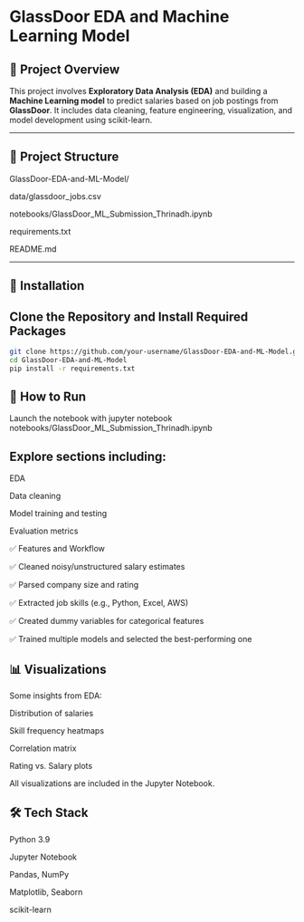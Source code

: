 # GlassDoor EDA and Machine Learning Model

## 📌 Project Overview

This project involves **Exploratory Data Analysis (EDA)** and building a **Machine Learning model** to predict salaries based on job postings from **GlassDoor**. It includes data cleaning, feature engineering, visualization, and model development using scikit-learn.

---

## 📁 Project Structure

GlassDoor-EDA-and-ML-Model/

data/glassdoor_jobs.csv

notebooks/GlassDoor_ML_Submission_Thrinadh.ipynb

requirements.txt

README.md



---

## 🚀 Installation

## Clone the Repository and Install Required Packages

```bash
git clone https://github.com/your-username/GlassDoor-EDA-and-ML-Model.git
cd GlassDoor-EDA-and-ML-Model
pip install -r requirements.txt
```

## 🧠 How to Run
Launch the notebook with
jupyter notebook notebooks/GlassDoor_ML_Submission_Thrinadh.ipynb


## Explore sections including:

EDA

Data cleaning

Model training and testing

Evaluation metrics

✅ Features and Workflow

✅ Cleaned noisy/unstructured salary estimates

✅ Parsed company size and rating

✅ Extracted job skills (e.g., Python, Excel, AWS)

✅ Created dummy variables for categorical features

✅ Trained multiple models and selected the best-performing one

## 📊 Visualizations
Some insights from EDA:

Distribution of salaries

Skill frequency heatmaps

Correlation matrix

Rating vs. Salary plots

All visualizations are included in the Jupyter Notebook.

## 🛠️ Tech Stack
Python 3.9

Jupyter Notebook

Pandas, NumPy

Matplotlib, Seaborn

scikit-learn
